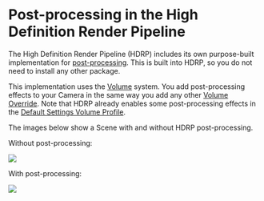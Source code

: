 # Post-processing in the High Definition Render Pipeline

The High Definition Render Pipeline (HDRP) includes its own purpose-built implementation for [post-processing](https://docs.unity3d.com/Manual/PostProcessingOverview.html). This is built into HDRP, so you do not need to install any other package.

This implementation uses the [Volume](Volumes.html) system. You add post-processing effects to your Camera in the same way you add any other [Volume Override](Volume-Components.html). Note that HDRP already enables some post-processing effects in the [Default Settings Volume Profile](Default-Settings-Window.html).

The images below show a Scene with and without HDRP post-processing.

Without post-processing:

![](Images/PostProcessingMain1.png)

With post-processing:

![](Images/PostProcessingMain2.png)